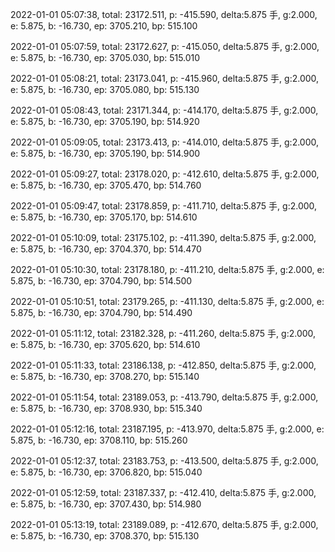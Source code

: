 2022-01-01 05:07:38, total: 23172.511, p: -415.590, delta:5.875 手, g:2.000, e: 5.875, b: -16.730, ep: 3705.210, bp: 515.100

2022-01-01 05:07:59, total: 23172.627, p: -415.050, delta:5.875 手, g:2.000, e: 5.875, b: -16.730, ep: 3705.030, bp: 515.010

2022-01-01 05:08:21, total: 23173.041, p: -415.960, delta:5.875 手, g:2.000, e: 5.875, b: -16.730, ep: 3705.080, bp: 515.130

2022-01-01 05:08:43, total: 23171.344, p: -414.170, delta:5.875 手, g:2.000, e: 5.875, b: -16.730, ep: 3705.190, bp: 514.920

2022-01-01 05:09:05, total: 23173.413, p: -414.010, delta:5.875 手, g:2.000, e: 5.875, b: -16.730, ep: 3705.190, bp: 514.900

2022-01-01 05:09:27, total: 23178.020, p: -412.610, delta:5.875 手, g:2.000, e: 5.875, b: -16.730, ep: 3705.470, bp: 514.760

2022-01-01 05:09:47, total: 23178.859, p: -411.710, delta:5.875 手, g:2.000, e: 5.875, b: -16.730, ep: 3705.170, bp: 514.610

2022-01-01 05:10:09, total: 23175.102, p: -411.390, delta:5.875 手, g:2.000, e: 5.875, b: -16.730, ep: 3704.370, bp: 514.470

2022-01-01 05:10:30, total: 23178.180, p: -411.210, delta:5.875 手, g:2.000, e: 5.875, b: -16.730, ep: 3704.790, bp: 514.500

2022-01-01 05:10:51, total: 23179.265, p: -411.130, delta:5.875 手, g:2.000, e: 5.875, b: -16.730, ep: 3704.790, bp: 514.490

2022-01-01 05:11:12, total: 23182.328, p: -411.260, delta:5.875 手, g:2.000, e: 5.875, b: -16.730, ep: 3705.620, bp: 514.610

2022-01-01 05:11:33, total: 23186.138, p: -412.850, delta:5.875 手, g:2.000, e: 5.875, b: -16.730, ep: 3708.270, bp: 515.140

2022-01-01 05:11:54, total: 23189.053, p: -413.790, delta:5.875 手, g:2.000, e: 5.875, b: -16.730, ep: 3708.930, bp: 515.340

2022-01-01 05:12:16, total: 23187.195, p: -413.970, delta:5.875 手, g:2.000, e: 5.875, b: -16.730, ep: 3708.110, bp: 515.260

2022-01-01 05:12:37, total: 23183.753, p: -413.500, delta:5.875 手, g:2.000, e: 5.875, b: -16.730, ep: 3706.820, bp: 515.040

2022-01-01 05:12:59, total: 23187.337, p: -412.410, delta:5.875 手, g:2.000, e: 5.875, b: -16.730, ep: 3707.430, bp: 514.980

2022-01-01 05:13:19, total: 23189.089, p: -412.670, delta:5.875 手, g:2.000, e: 5.875, b: -16.730, ep: 3708.370, bp: 515.130